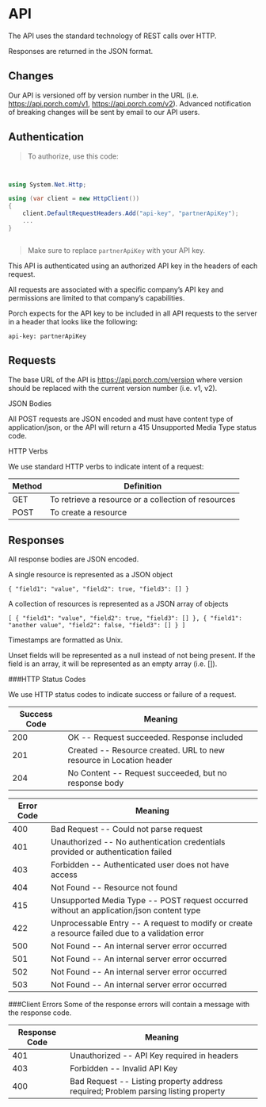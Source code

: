 # API

The API uses the standard technology of REST calls over HTTP.
  
Responses are returned in the JSON format.

## Changes

Our API is versioned off by version number in the URL (i.e. https://api.porch.com/v1, https://api.porch.com/v2). Advanced notification of breaking changes will be sent by email to our API users.

## Authentication

> To authorize, use this code:

```json
```

```java
```

```csharp
using System.Net.Http;

using (var client = new HttpClient())
{
    client.DefaultRequestHeaders.Add("api-key", "partnerApiKey");
    ...
}
```
```php
```

> Make sure to replace `partnerApiKey` with your API key.

This API is authenticated using an authorized API key in the headers of each request.

All requests are associated with a specific company’s API key and permissions are limited to that company’s capabilities.

Porch expects for the API key to be included in all API requests to the server in a header that looks like the following:

`api-key: partnerApiKey`

## Requests

The base URL of the API is https://api.porch.com/version where version should be replaced with the current version number (i.e. v1, v2).

JSON Bodies

All POST requests are JSON encoded and must have content type of application/json, or the API will return a 415 Unsupported Media Type status code.

HTTP Verbs

We use standard HTTP verbs to indicate intent of a request:

Method | Definition
---------- | -------
GET | To retrieve a resource or a collection of resources
POST | To create a resource

## Responses

All response bodies are JSON encoded.

A single resource is represented as a JSON object

`
{
  "field1": "value",
  "field2": true,
  "field3": []
}
`

A collection of resources is represented as a JSON array of objects

`
[
  {
    "field1": "value",
    "field2": true,
    "field3": []
  },
  {
    "field1": "another value",
    "field2": false,
    "field3": []
  }
]
`

Timestamps are formatted as Unix.

Unset fields will be represented as a null instead of not being present. If the field is an array, it will be represented as an empty array (i.e. []).

###HTTP Status Codes

We use HTTP status codes to indicate success or failure of a request.

Success Code | Meaning
---------- | -------
200 | OK -- Request succeeded. Response included
201 | Created -- Resource created. URL to new resource in Location header
204 | No Content -- Request succeeded, but no response body

Error Code | Meaning
---------- | -------
400 | Bad Request -- Could not parse request
401 | Unauthorized -- No authentication credentials provided or authentication failed
403 | Forbidden -- Authenticated user does not have access
404 | Not Found -- Resource not found
415 | Unsupported Media Type -- POST request occurred without an application/json content type
422 | Unprocessable Entry -- A request to modify or create a resource failed due to a validation error
500 | Not Found -- An internal server error occurred
501 | Not Found -- An internal server error occurred
502 | Not Found -- An internal server error occurred
503 | Not Found -- An internal server error occurred


###Client Errors
Some of the response errors will contain a message with the response code.

Response Code | Meaning
---------- | -------
401 | Unauthorized -- API Key required in headers
403 | Forbidden -- Invalid API Key
400 | Bad Request -- Listing property address required; Problem parsing listing property
